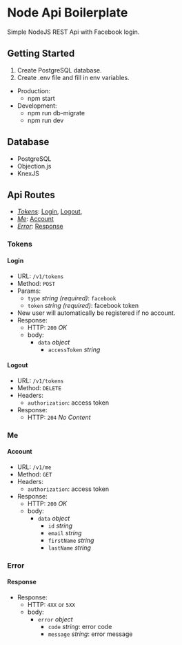# Node Api Boilerplate

Simple NodeJS REST Api with Facebook login.

## Getting Started
1. Create PostgreSQL database.
2. Create .env file and fill in env variables.

- Production:
    - npm start
- Development:
    - npm run db-migrate
    - npm run dev

## Database
- PostgreSQL
- Objection.js
- KnexJS

## Api Routes
  * _[Tokens](#tokens)_: [Login](#login), [Logout](#logout),
  * _[Me](#me)_: [Account](#account)
  * _[Error](#error)_: [Response](#response)

### Tokens

#### Login
  * URL: `/v1/tokens`
  * Method: `POST`
  * Params:
    * `type` _string (required)_: `facebook`
    * `token` _string (required)_: facebook token
  * New user will automatically be registered if no account.
  * Response:
    * HTTP: `200` _OK_
    * body:
      * `data` _object_
        * `accessToken` _string_

#### Logout
  * URL: `/v1/tokens`
  * Method: `DELETE`
  * Headers:
    * `authorization`: access token
  * Response:
    * HTTP: `204` _No Content_

### Me

#### Account
  * URL: `/v1/me`
  * Method: `GET`
  * Headers:
    * `authorization`: access token
  * Response:
    * HTTP: `200` _OK_
    * body:
      * `data` _object_
        * `id` _string_
        * `email` _string_
        * `firstName` _string_
        * `lastName` _string_

### Error

#### Response
  * Response:
    * HTTP: `4XX` or `5XX`
    * body:
      * `error` _object_
        * `code` _string_: error code
        * `message` _string_: error message
